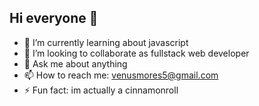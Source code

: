 ## Hi everyone 👋

- 🌱 I’m currently learning about javascript
- 👯 I’m looking to collaborate as fullstack web developer
- 💬 Ask me about anything
- 📫 How to reach me: venusmores5@gmail.com
- ⚡ Fun fact: im actually a cinnamonroll
